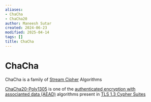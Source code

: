 ```yaml
---
aliases:
- ChaCha
- ChaCha20
author: Maneesh Sutar
created: 2024-06-23
modified: 2025-04-14
tags: []
title: ChaCha
---
```


# ChaCha

ChaCha is a family of [Stream Cipher](encryption.md#Stream-Cipher) Algorithms

[ChaCha20-Poly1305](https://en.wikipedia.org/wiki/ChaCha20-Poly1305) is one of the  [authenticated encryption with associanted data (AEAD)](https://en.wikipedia.org/wiki/Authenticated_encryption#Authenticated_encryption_with_associated_data) algorithms present in [TLS 1.3 Cypher Suites](cypher_suite.md)
